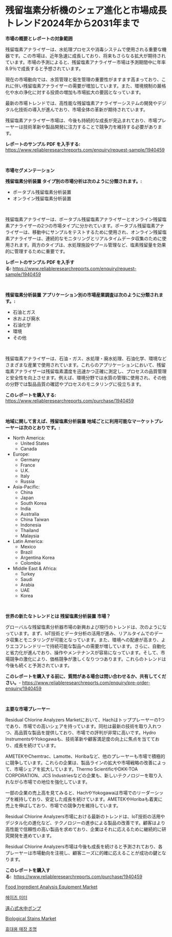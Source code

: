 <p><h1>残留塩素分析機のシェア進化と市場成長トレンド2024年から2031年まで</h1></p><p><strong>市場の概要とレポートの対象範囲</strong></p>
<p><p>残留塩素アナライザーは、水処理プロセスや消毒システムで使用される重要な機器です。この市場は、近年急速に成長しており、将来もさらなる拡大が期待されています。市場の予測によると、残留塩素アナライザー市場は予測期間中に年率8.9％で成長すると予想されています。</p><p>現在の市場動向では、水質管理と衛生管理の重要性がますます高まっており、これに伴い残留塩素アナライザーの需要が増加しています。また、環境規制の厳格化や水の浄化に対する投資の増加も市場拡大の要因となっています。</p><p>最新の市場トレンドでは、高性能な残留塩素アナライザーシステムの開発やデジタル化技術の導入が進んでおり、市場全体の革新が期待されています。</p><p>残留塩素アナライザー市場は、今後も持続的な成長が見込まれており、市場プレーヤーは技術革新や製品開発に注力することで競争力を維持する必要があります。</p></p>
<p><strong>レポートのサンプル PDF を入手する:</strong> <a href="https://www.reliableresearchreports.com/enquiry/request-sample/1940459">https://www.reliableresearchreports.com/enquiry/request-sample/1940459</a></p>
<p>&nbsp;</p>
<p><strong>市場セグメンテーション</strong></p>
<p><strong>残留塩素分析装置 タイプ別の市場分析は次のように分類されます。:</strong></p>
<p><ul><li>ポータブル残留塩素分析装置</li><li>オンライン残留塩素分析装置</li></ul></p>
<p>&nbsp;</p>
<p><p>残留塩素アナライザーは、ポータブル残留塩素アナライザーとオンライン残留塩素アナライザーの2つの市場タイプに分かれています。ポータブル残留塩素アナライザーは、移動中にサンプルをテストするために使用され、オンライン残留塩素アナライザーは、連続的なモニタリングとリアルタイムデータ収集のために使用されます。両方のタイプは、水処理施設やプール管理など、塩素残留量を効果的に管理するために重要です。</p></p>
<p><strong>レポートのサンプル PDF を入手する:</strong>&nbsp;<a href="https://www.reliableresearchreports.com/enquiry/request-sample/1940459">https://www.reliableresearchreports.com/enquiry/request-sample/1940459</a></p>
<p>&nbsp;</p>
<p><strong> 残留塩素分析装置 アプリケーション別の市場産業調査は次のように分類されます。:</strong></p>
<p><ul><li>石油とガス</li><li>水および廃水</li><li>石油化学</li><li>環境</li><li>その他</li></ul></p>
<p>&nbsp;</p>
<p><p>残留塩素アナライザーは、石油・ガス、水処理・廃水処理、石油化学、環境などさまざまな産業で使用されています。これらのアプリケーションにおいて、残留塩素アナライザーは残留塩素濃度を迅速かつ正確に測定し、プロセスの品質管理と安全性を向上させます。例えば、環境分野では水質の管理に使用され、その他の分野では製品品質の確認やプロセスのモニタリングに役立ちます。</p></p>
<p><strong>このレポートを購入する:</strong>&nbsp; <a href="https://www.reliableresearchreports.com/purchase/1940459">https://www.reliableresearchreports.com/purchase/1940459</a></p>
<p>&nbsp;</p>
<p><strong>地域に関して言えば、残留塩素分析装置 地域ごとに利用可能なマーケットプレーヤーは次のとおりです。:</strong></p>
<p><ul>
    <li>
        North America:
        <ul>
            <li>United States</li>
            <li>Canada</li>
        </ul>
    </li>
    <li>
        Europe:
        <ul>
            <li>Germany</li>
            <li>France</li>
            <li>U.K.</li>
            <li>Italy</li>
            <li>Russia</li>
        </ul>
    </li>
    <li>
        Asia-Pacific:
        <ul>
            <li>China</li>
            <li>Japan</li>
            <li>South Korea</li>
            <li>India</li>
            <li>Australia</li>
            <li>China Taiwan</li>
            <li>Indonesia</li>
            <li>Thailand</li>
            <li>Malaysia</li>
        </ul>
    </li>
    <li>
        Latin America:
        <ul>
            <li>Mexico</li>
            <li>Brazil</li>
            <li>Argentina Korea</li>
            <li>Colombia</li>
        </ul>
    </li>
    <li>
        Middle East & Africa:
        <ul>
            <li>Turkey</li>
            <li>Saudi</li>
            <li>Arabia</li>
            <li>UAE</li>
            <li>Korea</li>
        </ul>
    </li>
    </ul></p>
<p>&nbsp;</p>
<p><strong>世界の新たなトレンドとは 残留塩素分析装置 市場？</strong></p>
<p><p>グローバルな残留塩素分析器市場の新興および現行のトレンドは、次のようになっています。まず、IoT技術とデータ分析の活用が進み、リアルタイムでのデータ収集とモニタリングが可能となっています。また、環境への配慮が高まり、よりエコフレンドリーで持続可能な製品への需要が増しています。さらに、自動化と省力化が進んでおり、操作やメンテナンスが容易になっています。そして、市場競争の激化により、価格競争が激しくなりつつあります。これらのトレンドは今後も続くと予測されています。</p></p>
<p><strong>このレポートを購入する前に、質問がある場合は問い合わせるか、共有してください。</strong>- <a href="https://www.reliableresearchreports.com/enquiry/pre-order-enquiry/1940459">https://www.reliableresearchreports.com/enquiry/pre-order-enquiry/1940459</a></p>
<p>&nbsp;</p>
<p><strong>主要な市場プレーヤー</strong></p>
<p><p>Residual Chlorine Analyzers Marketにおいて、Hachはトッププレーヤーの1つであり、市場での高いシェアを持っています。同社は最新の技術を取り入れつつ、高品質な製品を提供しており、市場での評判が非常に高いです。Hydro InstrumentsやYokogawaも、技術革新や顧客満足度の向上に焦点を当てており、成長を続けています。</p><p>AMETEKやChemtrac、Lamotte、Horibaなど、他のプレーヤーも市場で積極的に競争しています。これらの企業は、製品ラインの拡大や市場戦略の改善によって、市場シェアを拡大しています。Thermo ScientificやDKK-TOA CORPORATION、JCS Industriesなどの企業も、新しいテクノロジーを取り入れながら市場での地位を強化しています。</p><p>一部の企業の売上高を見てみると、HachやYokogawaは市場でのリーダーシップを維持しており、安定した成長を続けています。AMETEKやHoribaも着実に売上を伸ばしており、市場での競争力を維持しています。</p><p>Residual Chlorine Analyzers市場における最新のトレンドは、IoT技術の活用やデジタル化の進化など、テクノロジーの進歩による製品の改善です。顧客はより高性能で信頼性の高い製品を求めており、企業はそれに応えるために継続的に研究開発を進めています。</p><p>Residual Chlorine Analyzers市場は今後も成長を続けると予測されており、各プレーヤーは市場動向を注視し、顧客ニーズに的確に応えることが成功の鍵となります。</p></p>
<p><strong>このレポートを購入する:</strong>&nbsp;&nbsp;<a href="https://www.reliableresearchreports.com/purchase/1940459">https://www.reliableresearchreports.com/purchase/1940459</a></p>
<p><p><a href="https://issuu.com/reportprime-2/docs/food-ingredient-analysis-equipment-market-size-203">Food Ingredient Analysis Equipment Market</a></p><p><a href="https://github.com/vsr06p4p49/Market-Research-Report-List-1/blob/main/8780159190919.md">헤이즈 미터</a></p><p><a href="https://github.com/mreklxf44233/Market-Research-Report-List-1/blob/main/2927217191073.md">遠心式水中ポンプ</a></p><p><a href="https://github.com/shotows/Market-Research-Report-List-1/blob/main/biological-stains-market.md">Biological Stains Market</a></p><p><a href="https://medium.com/@gabrielblanda5656/%ED%9C%B4%EB%8C%80%EC%9A%A9-%EA%B0%80%EA%B2%8C-%EC%A1%B0%EB%AA%85-%EC%8B%9C%EC%9E%A5-%EA%B7%9C%EB%AA%A8-%EC%8B%9C%EC%9E%A5-%EC%A0%84%EB%A7%9D-%EB%B0%8F-%EC%8B%9C%EC%9E%A5-%EC%98%88%EC%B8%A1-2024%EB%85%84%EB%B6%80%ED%84%B0-2031%EB%85%84%EA%B9%8C%EC%A7%80-cb2911d9b3c5">휴대용 매장 조명</a></p></p>